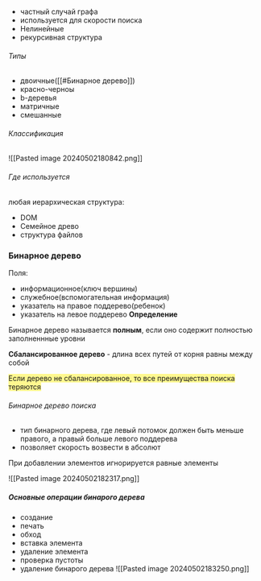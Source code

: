 - частный случай графа
- используется для скорости поиска
- Нелинейные 
- рекурсивная структура

###### Типы
- двоичные([[#Бинарное дерево]])
- красно-черноы
- b-деревья
- матричные
- смешанные

###### Классификация
![[Pasted image 20240502180842.png]]


###### Где используется
любая иерархическая структура:
- DOM
- Семейное древо
- структура файлов




### Бинарное дерево

Поля:
- информационное(ключ вершины)
- служебное(вспомогательная информация)
- указатель на правое поддерево(ребенок)
- указатель на левое поддерево
**Определение**

Бинарное дерево называется **полным**, если оно содержит полностью заполненнные уровни

**Сбалансированное дерево** - длина всех путей от корня равны между собой

<span style="background:#fff88f">Если дерево не сбалансированное, то все преимущества поиска теряются</span>

###### Бинарное дерево поиска

- тип бинарного дерева, где левый потомок должен быть меньше правого, а правый больше левого поддерева
- позволяет скорость возвести в абсолют



При добавлении элементов игнорируется равные элементы

![[Pasted image 20240502182317.png]]

##### Основные операции бинарого дерева
- создание
- печать
- обход
- вставка элемента
- удаление элемента
- проверка пустоты 
- удаление бинарого дерева
![[Pasted image 20240502183250.png]]